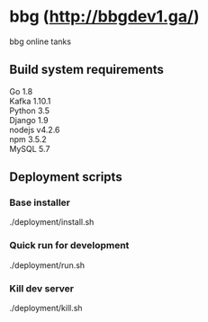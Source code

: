 bbg (http://bbgdev1.ga/)
===

bbg online tanks

## Build system requirements
Go 1.8<br>
Kafka 1.10.1<br>
Python 3.5<br>
Django 1.9<br>
nodejs v4.2.6<br>
npm 3.5.2<br>
MySQL 5.7<br>

## Deployment scripts
### Base installer
./deployment/install.sh

### Quick run for development
./deployment/run.sh

### Kill dev server
./deployment/kill.sh
